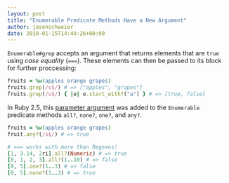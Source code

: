 ```yaml
---
layout: post
title: "Enumerable Predicate Methods Have a New Argument"
author: jasonschweier
date: 2018-01-15T14:44:26+00:00
---
```


`Enumerable#grep` accepts an argument that returns elements that are `true` using *case equality* (`===`). These elements can then be passed to its block for further proccessing:

```ruby
fruits = %w(apples orange grapes)
fruits.grep(/s$/) # => ["apples", "grapes"]
fruits.grep(/s$/) { |e| e.start_with?("a") } # => [true, false]
```

In Ruby 2.5, this [parameter argument](https://bugs.ruby-lang.org/issues/11286) was added to the `Enumerable` predicate methods `all?`, `none?`, `one?`, and `any?`.

```ruby
fruits = %w(apples orange grapes)
fruit.any?(/s$/) # => true

# === works with more than Regexes!
[1, 3.14, 2ri].all?(Numeric) # => true
[0, 1, 2, 3].all?(1..10) # => false
[0, 5].one?(1..3) # => false
[0, 5].none?(1..3) # => true
```
